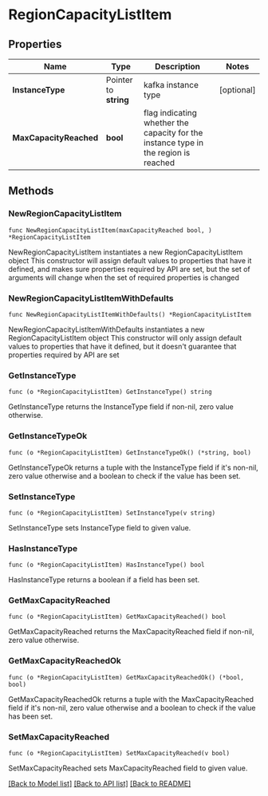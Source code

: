 # RegionCapacityListItem

## Properties

Name | Type | Description | Notes
------------ | ------------- | ------------- | -------------
**InstanceType** | Pointer to **string** | kafka instance type | [optional] 
**MaxCapacityReached** | **bool** | flag indicating whether the capacity for the instance type in the region is reached | 


## Methods

### NewRegionCapacityListItem

`func NewRegionCapacityListItem(maxCapacityReached bool, ) *RegionCapacityListItem`

NewRegionCapacityListItem instantiates a new RegionCapacityListItem object
This constructor will assign default values to properties that have it defined,
and makes sure properties required by API are set, but the set of arguments
will change when the set of required properties is changed

### NewRegionCapacityListItemWithDefaults

`func NewRegionCapacityListItemWithDefaults() *RegionCapacityListItem`

NewRegionCapacityListItemWithDefaults instantiates a new RegionCapacityListItem object
This constructor will only assign default values to properties that have it defined,
but it doesn't guarantee that properties required by API are set


### GetInstanceType

`func (o *RegionCapacityListItem) GetInstanceType() string`

GetInstanceType returns the InstanceType field if non-nil, zero value otherwise.

### GetInstanceTypeOk

`func (o *RegionCapacityListItem) GetInstanceTypeOk() (*string, bool)`

GetInstanceTypeOk returns a tuple with the InstanceType field if it's non-nil, zero value otherwise
and a boolean to check if the value has been set.

### SetInstanceType

`func (o *RegionCapacityListItem) SetInstanceType(v string)`

SetInstanceType sets InstanceType field to given value.

### HasInstanceType

`func (o *RegionCapacityListItem) HasInstanceType() bool`

HasInstanceType returns a boolean if a field has been set.


### GetMaxCapacityReached

`func (o *RegionCapacityListItem) GetMaxCapacityReached() bool`

GetMaxCapacityReached returns the MaxCapacityReached field if non-nil, zero value otherwise.

### GetMaxCapacityReachedOk

`func (o *RegionCapacityListItem) GetMaxCapacityReachedOk() (*bool, bool)`

GetMaxCapacityReachedOk returns a tuple with the MaxCapacityReached field if it's non-nil, zero value otherwise
and a boolean to check if the value has been set.

### SetMaxCapacityReached

`func (o *RegionCapacityListItem) SetMaxCapacityReached(v bool)`

SetMaxCapacityReached sets MaxCapacityReached field to given value.




[[Back to Model list]](../README.md#documentation-for-models) [[Back to API list]](../README.md#documentation-for-api-endpoints) [[Back to README]](../README.md)

